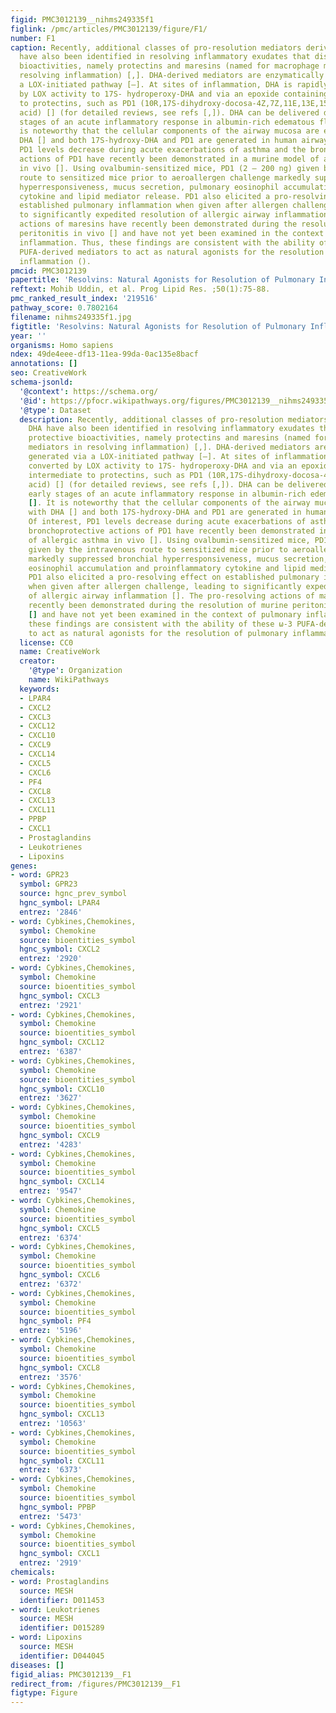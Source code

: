 ```yaml
---
figid: PMC3012139__nihms249335f1
figlink: /pmc/articles/PMC3012139/figure/F1/
number: F1
caption: Recently, additional classes of pro-resolution mediators derived from DHA
  have also been identified in resolving inflammatory exudates that display protective
  bioactivities, namely protectins and maresins (named for macrophage mediators in
  resolving inflammation) [,]. DHA-derived mediators are enzymatically generated via
  a LOX-initiated pathway [–]. At sites of inflammation, DHA is rapidly converted
  by LOX activity to 17S- hydroperoxy-DHA and via an epoxide containing intermediate
  to protectins, such as PD1 (10R,17S-dihydroxy-docosa-4Z,7Z,11E,13E,15Z,19Z-hexaenoic
  acid) [] (for detailed reviews, see refs [,]). DHA can be delivered during the early
  stages of an acute inflammatory response in albumin-rich edematous fluid []. It
  is noteworthy that the cellular components of the airway mucosa are enriched with
  DHA [] and both 17S-hydroxy-DHA and PD1 are generated in human airways []. Of interest,
  PD1 levels decrease during acute exacerbations of asthma and the bronchoprotective
  actions of PD1 have recently been demonstrated in a murine model of allergic asthma
  in vivo []. Using ovalbumin-sensitized mice, PD1 (2 – 200 ng) given by the intravenous
  route to sensitized mice prior to aeroallergen challenge markedly suppressed bronchial
  hyperresponsiveness, mucus secretion, pulmonary eosinophil accumulation and proinflammatory
  cytokine and lipid mediator release. PD1 also elicited a pro-resolving effect on
  established pulmonary inflammation when given after allergen challenge, leading
  to significantly expedited resolution of allergic airway inflammation []. The pro-resolving
  actions of maresins have recently been demonstrated during the resolution of murine
  peritonitis in vivo [] and have not yet been examined in the context of pulmonary
  inflammation. Thus, these findings are consistent with the ability of these ω-3
  PUFA-derived mediators to act as natural agonists for the resolution of pulmonary
  inflammation ().
pmcid: PMC3012139
papertitle: 'Resolvins: Natural Agonists for Resolution of Pulmonary Inflammation.'
reftext: Mohib Uddin, et al. Prog Lipid Res. ;50(1):75-88.
pmc_ranked_result_index: '219516'
pathway_score: 0.7802164
filename: nihms249335f1.jpg
figtitle: 'Resolvins: Natural Agonists for Resolution of Pulmonary Inflammation.'
year: ''
organisms: Homo sapiens
ndex: 49de4eee-df13-11ea-99da-0ac135e8bacf
annotations: []
seo: CreativeWork
schema-jsonld:
  '@context': https://schema.org/
  '@id': https://pfocr.wikipathways.org/figures/PMC3012139__nihms249335f1.html
  '@type': Dataset
  description: Recently, additional classes of pro-resolution mediators derived from
    DHA have also been identified in resolving inflammatory exudates that display
    protective bioactivities, namely protectins and maresins (named for macrophage
    mediators in resolving inflammation) [,]. DHA-derived mediators are enzymatically
    generated via a LOX-initiated pathway [–]. At sites of inflammation, DHA is rapidly
    converted by LOX activity to 17S- hydroperoxy-DHA and via an epoxide containing
    intermediate to protectins, such as PD1 (10R,17S-dihydroxy-docosa-4Z,7Z,11E,13E,15Z,19Z-hexaenoic
    acid) [] (for detailed reviews, see refs [,]). DHA can be delivered during the
    early stages of an acute inflammatory response in albumin-rich edematous fluid
    []. It is noteworthy that the cellular components of the airway mucosa are enriched
    with DHA [] and both 17S-hydroxy-DHA and PD1 are generated in human airways [].
    Of interest, PD1 levels decrease during acute exacerbations of asthma and the
    bronchoprotective actions of PD1 have recently been demonstrated in a murine model
    of allergic asthma in vivo []. Using ovalbumin-sensitized mice, PD1 (2 – 200 ng)
    given by the intravenous route to sensitized mice prior to aeroallergen challenge
    markedly suppressed bronchial hyperresponsiveness, mucus secretion, pulmonary
    eosinophil accumulation and proinflammatory cytokine and lipid mediator release.
    PD1 also elicited a pro-resolving effect on established pulmonary inflammation
    when given after allergen challenge, leading to significantly expedited resolution
    of allergic airway inflammation []. The pro-resolving actions of maresins have
    recently been demonstrated during the resolution of murine peritonitis in vivo
    [] and have not yet been examined in the context of pulmonary inflammation. Thus,
    these findings are consistent with the ability of these ω-3 PUFA-derived mediators
    to act as natural agonists for the resolution of pulmonary inflammation ().
  license: CC0
  name: CreativeWork
  creator:
    '@type': Organization
    name: WikiPathways
  keywords:
  - LPAR4
  - CXCL2
  - CXCL3
  - CXCL12
  - CXCL10
  - CXCL9
  - CXCL14
  - CXCL5
  - CXCL6
  - PF4
  - CXCL8
  - CXCL13
  - CXCL11
  - PPBP
  - CXCL1
  - Prostaglandins
  - Leukotrienes
  - Lipoxins
genes:
- word: GPR23
  symbol: GPR23
  source: hgnc_prev_symbol
  hgnc_symbol: LPAR4
  entrez: '2846'
- word: Cybkines,Chemokines,
  symbol: Chemokine
  source: bioentities_symbol
  hgnc_symbol: CXCL2
  entrez: '2920'
- word: Cybkines,Chemokines,
  symbol: Chemokine
  source: bioentities_symbol
  hgnc_symbol: CXCL3
  entrez: '2921'
- word: Cybkines,Chemokines,
  symbol: Chemokine
  source: bioentities_symbol
  hgnc_symbol: CXCL12
  entrez: '6387'
- word: Cybkines,Chemokines,
  symbol: Chemokine
  source: bioentities_symbol
  hgnc_symbol: CXCL10
  entrez: '3627'
- word: Cybkines,Chemokines,
  symbol: Chemokine
  source: bioentities_symbol
  hgnc_symbol: CXCL9
  entrez: '4283'
- word: Cybkines,Chemokines,
  symbol: Chemokine
  source: bioentities_symbol
  hgnc_symbol: CXCL14
  entrez: '9547'
- word: Cybkines,Chemokines,
  symbol: Chemokine
  source: bioentities_symbol
  hgnc_symbol: CXCL5
  entrez: '6374'
- word: Cybkines,Chemokines,
  symbol: Chemokine
  source: bioentities_symbol
  hgnc_symbol: CXCL6
  entrez: '6372'
- word: Cybkines,Chemokines,
  symbol: Chemokine
  source: bioentities_symbol
  hgnc_symbol: PF4
  entrez: '5196'
- word: Cybkines,Chemokines,
  symbol: Chemokine
  source: bioentities_symbol
  hgnc_symbol: CXCL8
  entrez: '3576'
- word: Cybkines,Chemokines,
  symbol: Chemokine
  source: bioentities_symbol
  hgnc_symbol: CXCL13
  entrez: '10563'
- word: Cybkines,Chemokines,
  symbol: Chemokine
  source: bioentities_symbol
  hgnc_symbol: CXCL11
  entrez: '6373'
- word: Cybkines,Chemokines,
  symbol: Chemokine
  source: bioentities_symbol
  hgnc_symbol: PPBP
  entrez: '5473'
- word: Cybkines,Chemokines,
  symbol: Chemokine
  source: bioentities_symbol
  hgnc_symbol: CXCL1
  entrez: '2919'
chemicals:
- word: Prostaglandins
  source: MESH
  identifier: D011453
- word: Leukotrienes
  source: MESH
  identifier: D015289
- word: Lipoxins
  source: MESH
  identifier: D044045
diseases: []
figid_alias: PMC3012139__F1
redirect_from: /figures/PMC3012139__F1
figtype: Figure
---
```

